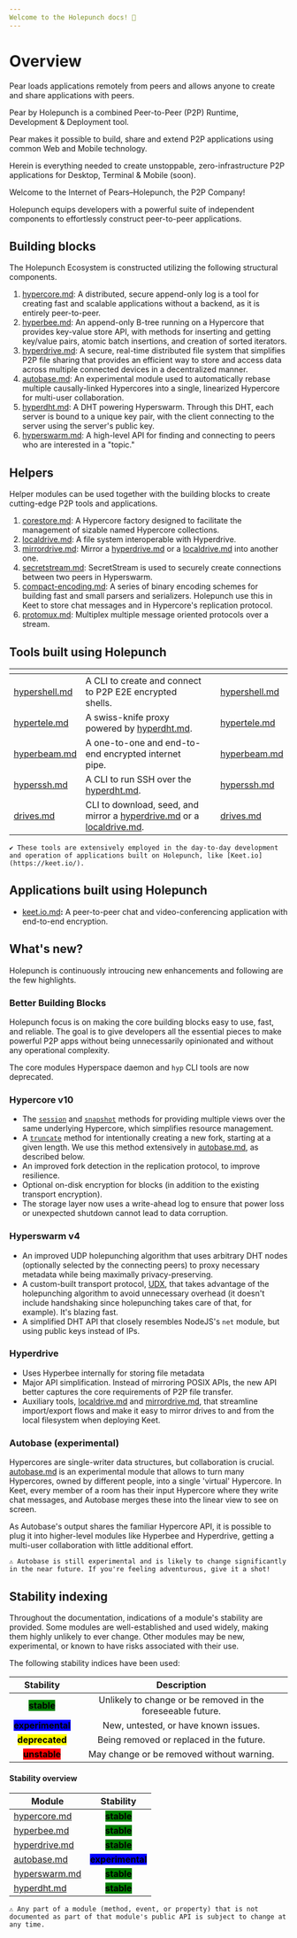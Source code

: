 ```yaml
---
Welcome to the Holepunch docs! 👋
---
```


# Overview
Pear loads applications remotely from peers and allows anyone to create and share applications with peers.

Pear by Holepunch is a combined Peer-to-Peer (P2P) Runtime, Development & Deployment tool.

Pear makes it possible to build, share and extend P2P applications using common Web and Mobile technology.

Herein is everything needed to create unstoppable, zero-infrastructure P2P applications for Desktop, Terminal & Mobile (soon).

Welcome to the Internet of Pears–Holepunch, the P2P Company!

Holepunch equips developers with a powerful suite of independent components to effortlessly construct peer-to-peer applications.

## Building blocks

The Holepunch Ecosystem is constructed utilizing the following structural components.

1. [hypercore.md](building-blocks/hypercore.md "mention"): A distributed, secure append-only log is a tool for creating fast and scalable applications without a backend, as it is entirely peer-to-peer.
2. [hyperbee.md](building-blocks/hyperbee.md "mention"): An append-only B-tree running on a Hypercore that provides key-value store API, with methods for inserting and getting key/value pairs, atomic batch insertions, and creation of sorted iterators.
3. [hyperdrive.md](building-blocks/hyperdrive.md "mention"): A secure, real-time distributed file system that simplifies P2P file sharing that provides an efficient way to store and access data across multiple connected devices in a decentralized manner.
4. [autobase.md](building-blocks/autobase.md "mention"): An experimental module used to automatically rebase multiple causally-linked Hypercores into a single, linearized Hypercore for multi-user collaboration.
5. [hyperdht.md](building-blocks/hyperdht.md "mention"): A DHT powering Hyperswarm. Through this DHT, each server is bound to a unique key pair, with the client connecting to the server using the server's public key.
6. [hyperswarm.md](building-blocks/hyperswarm.md "mention"): A high-level API for finding and connecting to peers who are interested in a "topic."

## Helpers

Helper modules can be used together with the building blocks to create cutting-edge P2P tools and applications.

1. [corestore.md](helpers/corestore.md "mention"): A Hypercore factory designed to facilitate the management of sizable named Hypercore collections.
2. [localdrive.md](helpers/localdrive.md "mention"): A file system interoperable with Hyperdrive.
3. [mirrordrive.md](helpers/mirrordrive.md "mention"): Mirror a [hyperdrive.md](building-blocks/hyperdrive.md "mention") or a [localdrive.md](helpers/localdrive.md "mention") into another one.
4. [secretstream.md](helpers/secretstream.md "mention"): SecretStream is used to securely create connections between two peers in Hyperswarm.
5. [compact-encoding.md](helpers/compact-encoding.md "mention"): A series of binary encoding schemes for building fast and small parsers and serializers. Holepunch use this in Keet to store chat messages and in Hypercore's replication protocol.
6. [protomux.md](helpers/protomux.md "mention"): Multiplex multiple message oriented protocols over a stream.

## Tools built using Holepunch

<table data-view="cards"><thead><tr><th></th><th></th><th data-hidden data-card-cover data-type="files"></th><th data-hidden data-card-target data-type="content-ref"></th></tr></thead><tbody><tr><td><a data-mention href="tools/hypershell.md">hypershell.md</a></td><td>A CLI to create and connect to P2P E2E encrypted shells.</td><td></td><td><a href="tools/hypershell.md">hypershell.md</a></td></tr><tr><td><a data-mention href="tools/hypertele.md">hypertele.md</a></td><td>A swiss-knife proxy powered by <a data-mention href="building-blocks/hyperdht.md">hyperdht.md</a>.</td><td></td><td><a href="tools/hypertele.md">hypertele.md</a></td></tr><tr><td><a data-mention href="tools/hyperbeam.md">hyperbeam.md</a></td><td>A one-to-one and end-to-end encrypted internet pipe.</td><td></td><td><a href="tools/hyperbeam.md">hyperbeam.md</a></td></tr><tr><td><a data-mention href="tools/hyperssh.md">hyperssh.md</a></td><td>A CLI to run SSH over the <a data-mention href="building-blocks/hyperdht.md">hyperdht.md</a>.</td><td></td><td><a href="tools/hyperssh.md">hyperssh.md</a></td></tr><tr><td><a data-mention href="tools/drives.md">drives.md</a></td><td>CLI to download, seed, and mirror a <a data-mention href="building-blocks/hyperdrive.md">hyperdrive.md</a> or a <a data-mention href="helpers/localdrive.md">localdrive.md</a>.</td><td></td><td><a href="tools/drives.md">drives.md</a></td></tr></tbody></table>

    ✔️ These tools are extensively employed in the day-to-day development and operation of applications built on Holepunch, like [Keet.io](https://keet.io/).


## Applications built using Holepunch

* [keet.io.md](apps/keet.io.md "mention")**:** A peer-to-peer chat and video-conferencing application with end-to-end encryption.

## What's new?

Holepunch is continuously introucing new enhancements and following are the few highlights.

### Better Building Blocks

Holepunch focus is on making the core building blocks easy to use, fast, and reliable. The goal is to give developers all the essential pieces to make powerful P2P apps without being unnecessarily opinionated and without any operational complexity.

The core modules Hyperspace daemon and `hyp` CLI tools are now deprecated.

### Hypercore v10

* The [`session`](building-blocks/hypercore.md#core.session-options) and [`snapshot`](building-blocks/hypercore.md#core.snapshot-options) methods for providing multiple views over the same underlying Hypercore, which simplifies resource management.
* A [`truncate`](building-blocks/hypercore.md#await-core.truncate-newlength-forkid) method for intentionally creating a new fork, starting at a given length. We use this method extensively in [autobase.md](building-blocks/autobase.md "mention"), as described below.
* An improved fork detection in the replication protocol, to improve resilience.
* Optional on-disk encryption for blocks (in addition to the existing transport encryption).
* The storage layer now uses a write-ahead log to ensure that power loss or unexpected shutdown cannot lead to data corruption.

### Hyperswarm v4

* An improved UDP holepunching algorithm that uses arbitrary DHT nodes (optionally selected by the connecting peers) to proxy necessary metadata while being maximally privacy-preserving.
* A custom-built transport protocol, [UDX](https://github.com/hyperswarm/libudx), that takes advantage of the holepunching algorithm to avoid unnecessary overhead (it doesn't include handshaking since holepunching takes care of that, for example). It's blazing fast.
* A simplified DHT API that closely resembles NodeJS's `net` module, but using public keys instead of IPs.

### Hyperdrive

* Uses Hyperbee internally for storing file metadata
* Major API simplification. Instead of mirroring POSIX APIs, the new API better captures the core requirements of P2P file transfer.
* Auxiliary tools, [localdrive.md](helpers/localdrive.md "mention") and [mirrordrive.md](helpers/mirrordrive.md "mention"), that streamline import/export flows and make it easy to mirror drives to and from the local filesystem when deploying Keet.

### Autobase (experimental)

Hypercores are single-writer data structures, but collaboration is crucial. [autobase.md](building-blocks/autobase.md "mention") is an experimental module that allows to turn many Hypercores, owned by different people, into a single 'virtual' Hypercore. In Keet, every member of a room has their input Hypercore where they write chat messages, and Autobase merges these into the linear view to see on screen.

As Autobase's output shares the familiar Hypercore API, it is possible to plug it into higher-level modules like Hyperbee and Hyperdrive, getting a multi-user collaboration with little additional effort.

    ⚠️ Autobase is still experimental and is likely to change significantly in the near future. If you're feeling adventurous, give it a shot!


## Stability indexing

Throughout the documentation, indications of a module's stability are provided. Some modules are well-established and used widely, making them highly unlikely to ever change. Other modules may be new, experimental, or known to have risks associated with their use.

The following stability indices have been used:

|                           Stability                          |                         Description                         |
| :----------------------------------------------------------: | :---------------------------------------------------------: |
|    <mark style="background-color:green;">**stable**</mark>   | Unlikely to change or be removed in the foreseeable future. |
| <mark style="background-color:blue;">**experimental**</mark> |             New, untested, or have known issues.            |
| <mark style="background-color:yellow;">**deprecated**</mark> |           Being removed or replaced in the future.          |
|    <mark style="background-color:red;">**unstable**</mark>   |          May change or be removed without warning.          |

#### Stability overview

| Module                                                   |                           Stability                          |
| -------------------------------------------------------- | :----------------------------------------------------------: |
| [hypercore.md](building-blocks/hypercore.md "mention")   |    <mark style="background-color:green;">**stable**</mark>   |
| [hyperbee.md](building-blocks/hyperbee.md "mention")     |    <mark style="background-color:green;">**stable**</mark>   |
| [hyperdrive.md](building-blocks/hyperdrive.md "mention") |    <mark style="background-color:green;">**stable**</mark>   |
| [autobase.md](building-blocks/autobase.md "mention")     | <mark style="background-color:blue;">**experimental**</mark> |
| [hyperswarm.md](building-blocks/hyperswarm.md "mention") |    <mark style="background-color:green;">**stable**</mark>   |
| [hyperdht.md](building-blocks/hyperdht.md "mention")     |    <mark style="background-color:green;">**stable**</mark>   |


    ⚠️ Any part of a module (method, event, or property) that is not documented as part of that module's public API is subject to change at any time.
